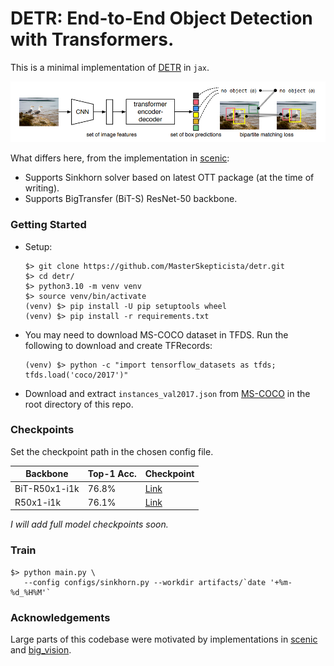 # DETR: End-to-End Object Detection with Transformers.

This is a minimal implementation of [DETR](https://arxiv.org/abs/2005.12872) in `jax`.

![DETR Architecture](https://github.com/MasterSkepticista/detr/raw/main/.github/detr.png)

What differs here, from the implementation in [scenic](https://github.com/google-research/scenic/):
* Supports Sinkhorn solver based on latest OTT package (at the time of writing).
* Supports BigTransfer (BiT-S) ResNet-50 backbone.

### Getting Started

* Setup:
  ```shell
  $> git clone https://github.com/MasterSkepticista/detr.git
  $> cd detr/
  $> python3.10 -m venv venv
  $> source venv/bin/activate
  (venv) $> pip install -U pip setuptools wheel
  (venv) $> pip install -r requirements.txt
  ```

* You may need to download MS-COCO dataset in TFDS. Run the following to download
and create TFRecords:
  ```shell
  (venv) $> python -c "import tensorflow_datasets as tfds; tfds.load('coco/2017')"
  ```

* Download and extract `instances_val2017.json` from [MS-COCO](https://cocodataset.org/#download) in the root directory of this repo.

### Checkpoints

Set the checkpoint path in the chosen config file.

|Backbone|Top-1 Acc.|Checkpoint|
|--------|----------|----|
|BiT-R50x1-i1k|76.8%|[Link](https://drive.google.com/file/d/1iVBV9jghBR2mseSc5z2SB1b8QptI9mju/view?usp=drive_link)|
|R50x1-i1k|76.1%|[Link](https://drive.google.com/file/d/14N0upIZHSlFkvF4E8NNH8dxKVwS6RQjb/view?usp=drive_link)|

_I will add full model checkpoints soon._

### Train
```shell
$> python main.py \
   --config configs/sinkhorn.py --workdir artifacts/`date '+%m-%d_%H%M'`
```

### Acknowledgements
Large parts of this codebase were motivated by implementations in [scenic](https://github.com/google-research/scenic/) and 
[big_vision](https://github.com/google-research/big_vision/).